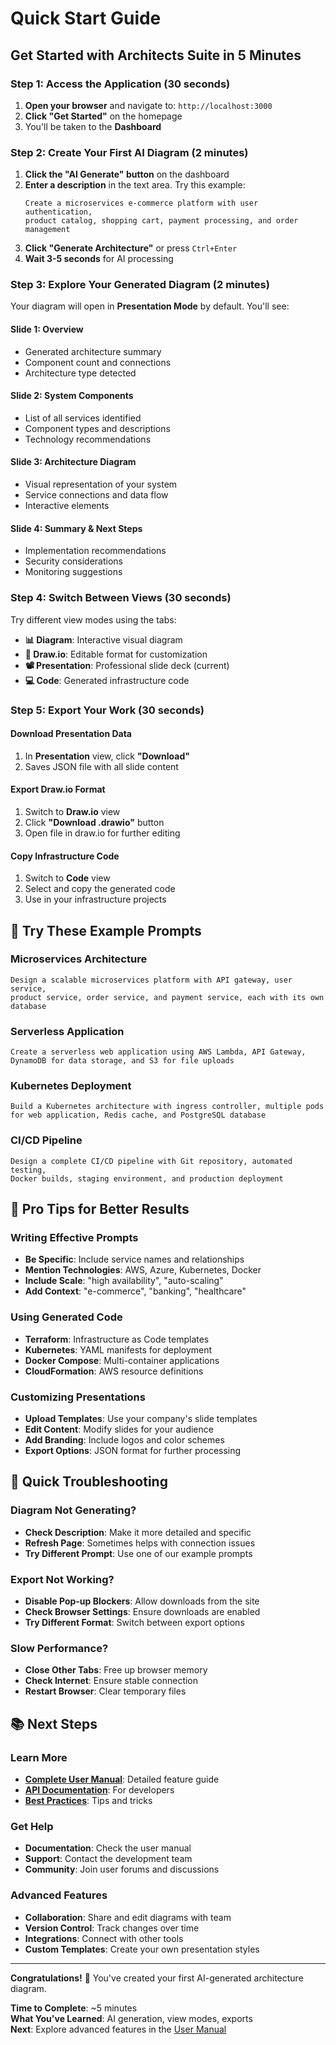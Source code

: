 # Quick Start Guide
## Get Started with Architects Suite in 5 Minutes

### Step 1: Access the Application (30 seconds)

1. **Open your browser** and navigate to: `http://localhost:3000`
2. **Click "Get Started"** on the homepage
3. You'll be taken to the **Dashboard**

### Step 2: Create Your First AI Diagram (2 minutes)

1. **Click the "AI Generate" button** on the dashboard
2. **Enter a description** in the text area. Try this example:
   ```
   Create a microservices e-commerce platform with user authentication, 
   product catalog, shopping cart, payment processing, and order management
   ```
3. **Click "Generate Architecture"** or press `Ctrl+Enter`
4. **Wait 3-5 seconds** for AI processing

### Step 3: Explore Your Generated Diagram (2 minutes)

Your diagram will open in **Presentation Mode** by default. You'll see:

#### Slide 1: Overview
- Generated architecture summary
- Component count and connections
- Architecture type detected

#### Slide 2: System Components  
- List of all services identified
- Component types and descriptions
- Technology recommendations

#### Slide 3: Architecture Diagram
- Visual representation of your system
- Service connections and data flow
- Interactive elements

#### Slide 4: Summary & Next Steps
- Implementation recommendations
- Security considerations
- Monitoring suggestions

### Step 4: Switch Between Views (30 seconds)

Try different view modes using the tabs:

- **📊 Diagram**: Interactive visual diagram
- **🧠 Draw.io**: Editable format for customization  
- **📽️ Presentation**: Professional slide deck (current)
- **💻 Code**: Generated infrastructure code

### Step 5: Export Your Work (30 seconds)

#### Download Presentation Data
1. In **Presentation** view, click **"Download"**
2. Saves JSON file with all slide content

#### Export Draw.io Format
1. Switch to **Draw.io** view
2. Click **"Download .drawio"** button
3. Open file in draw.io for further editing

#### Copy Infrastructure Code
1. Switch to **Code** view
2. Select and copy the generated code
3. Use in your infrastructure projects

## 🎯 Try These Example Prompts

### Microservices Architecture
```
Design a scalable microservices platform with API gateway, user service, 
product service, order service, and payment service, each with its own database
```

### Serverless Application
```
Create a serverless web application using AWS Lambda, API Gateway, 
DynamoDB for data storage, and S3 for file uploads
```

### Kubernetes Deployment
```
Build a Kubernetes architecture with ingress controller, multiple pods 
for web application, Redis cache, and PostgreSQL database
```

### CI/CD Pipeline
```
Design a complete CI/CD pipeline with Git repository, automated testing, 
Docker builds, staging environment, and production deployment
```

## 🚀 Pro Tips for Better Results

### Writing Effective Prompts
- **Be Specific**: Include service names and relationships
- **Mention Technologies**: AWS, Azure, Kubernetes, Docker
- **Include Scale**: "high availability", "auto-scaling"
- **Add Context**: "e-commerce", "banking", "healthcare"

### Using Generated Code
- **Terraform**: Infrastructure as Code templates
- **Kubernetes**: YAML manifests for deployment
- **Docker Compose**: Multi-container applications
- **CloudFormation**: AWS resource definitions

### Customizing Presentations
- **Upload Templates**: Use your company's slide templates
- **Edit Content**: Modify slides for your audience
- **Add Branding**: Include logos and color schemes
- **Export Options**: JSON format for further processing

## 🔧 Quick Troubleshooting

### Diagram Not Generating?
- **Check Description**: Make it more detailed and specific
- **Refresh Page**: Sometimes helps with connection issues
- **Try Different Prompt**: Use one of our example prompts

### Export Not Working?
- **Disable Pop-up Blockers**: Allow downloads from the site
- **Check Browser Settings**: Ensure downloads are enabled
- **Try Different Format**: Switch between export options

### Slow Performance?
- **Close Other Tabs**: Free up browser memory
- **Check Internet**: Ensure stable connection
- **Restart Browser**: Clear temporary files

## 📚 Next Steps

### Learn More
- **[Complete User Manual](user-manual.md)**: Detailed feature guide
- **[API Documentation](../api/api-specification.md)**: For developers
- **[Best Practices](best-practices.md)**: Tips and tricks

### Get Help
- **Documentation**: Check the user manual
- **Support**: Contact the development team
- **Community**: Join user forums and discussions

### Advanced Features
- **Collaboration**: Share and edit diagrams with team
- **Version Control**: Track changes over time
- **Integrations**: Connect with other tools
- **Custom Templates**: Create your own presentation styles

---

**Congratulations!** 🎉 You've created your first AI-generated architecture diagram. 

**Time to Complete**: ~5 minutes  
**What You've Learned**: AI generation, view modes, exports  
**Next**: Explore advanced features in the [User Manual](user-manual.md)